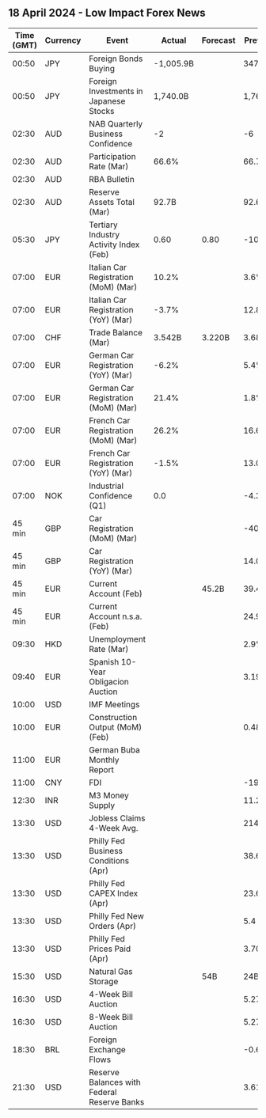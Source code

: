 ## 18 April 2024 - Low Impact Forex News

| Time (GMT) | Currency | Event | Actual | Forecast | Previous |
|------|----------|-------|--------|----------|----------|
| 00:50 | JPY | Foreign Bonds Buying | -1,005.9B |  | 347.9B |
| 00:50 | JPY | Foreign Investments in Japanese Stocks | 1,740.0B |  | 1,764.9B |
| 02:30 | AUD | NAB Quarterly Business Confidence | -2 |  | -6 |
| 02:30 | AUD | Participation Rate (Mar) | 66.6% |  | 66.7% |
| 02:30 | AUD | RBA Bulletin |  |  |  |
| 02:30 | AUD | Reserve Assets Total (Mar) | 92.7B |  | 92.6B |
| 05:30 | JPY | Tertiary Industry Activity Index (Feb) | 0.60 | 0.80 | -10.10 |
| 07:00 | EUR | Italian Car Registration (MoM) (Mar) | 10.2% |  | 3.6% |
| 07:00 | EUR | Italian Car Registration (YoY) (Mar) | -3.7% |  | 12.8% |
| 07:00 | CHF | Trade Balance (Mar) | 3.542B | 3.220B | 3.680B |
| 07:00 | EUR | German Car Registration (YoY) (Mar) | -6.2% |  | 5.4% |
| 07:00 | EUR | German Car Registration (MoM) (Mar) | 21.4% |  | 1.8% |
| 07:00 | EUR | French Car Registration (MoM) (Mar) | 26.2% |  | 16.6% |
| 07:00 | EUR | French Car Registration (YoY) (Mar) | -1.5% |  | 13.0% |
| 07:00 | NOK | Industrial Confidence (Q1) | 0.0 |  | -4.3 |
| 45 min | GBP | Car Registration (MoM) (Mar) |  |  | -40.6% |
| 45 min | GBP | Car Registration (YoY) (Mar) |  |  | 14.0% |
| 45 min | EUR | Current Account (Feb) |  | 45.2B | 39.4B |
| 45 min | EUR | Current Account n.s.a. (Feb) |  |  | 24.9B |
| 09:30 | HKD | Unemployment Rate (Mar) |  |  | 2.9% |
| 09:40 | EUR | Spanish 10-Year Obligacion Auction |  |  | 3.190% |
| 10:00 | USD | IMF Meetings |  |  |  |
| 10:00 | EUR | Construction Output (MoM) (Feb) |  |  | 0.48% |
| 11:00 | EUR | German Buba Monthly Report |  |  |  |
| 11:00 | CNY | FDI |  |  | -19.90% |
| 12:30 | INR | M3 Money Supply |  |  | 11.2% |
| 13:30 | USD | Jobless Claims 4-Week Avg. |  |  | 214.25K |
| 13:30 | USD | Philly Fed Business Conditions (Apr) |  |  | 38.6 |
| 13:30 | USD | Philly Fed CAPEX Index (Apr) |  |  | 23.60 |
| 13:30 | USD | Philly Fed New Orders (Apr) |  |  | 5.4 |
| 13:30 | USD | Philly Fed Prices Paid (Apr) |  |  | 3.70 |
| 15:30 | USD | Natural Gas Storage |  | 54B | 24B |
| 16:30 | USD | 4-Week Bill Auction |  |  | 5.270% |
| 16:30 | USD | 8-Week Bill Auction |  |  | 5.270% |
| 18:30 | BRL | Foreign Exchange Flows |  |  | -0.684B |
| 21:30 | USD | Reserve Balances with Federal Reserve Banks |  |  | 3.616T |
